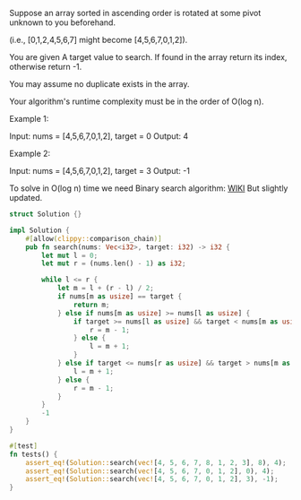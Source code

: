 Suppose an array sorted in ascending order is rotated at some pivot unknown to you beforehand.

(i.e., [0,1,2,4,5,6,7] might become [4,5,6,7,0,1,2]).

You are given A target value to search. If found in the array return its index, otherwise return -1.

You may assume no duplicate exists in the array.

Your algorithm's runtime complexity must be in the order of O(log n).

Example 1:

Input: nums = [4,5,6,7,0,1,2], target = 0
Output: 4

Example 2:

Input: nums = [4,5,6,7,0,1,2], target = 3
Output: -1

To solve in O(log n) time we need Binary search algorithm: [WIKI](https://en.wikipedia.org/wiki/Binary_search_algorithm)
But slightly updated.

```rust
struct Solution {}

impl Solution {
    #[allow(clippy::comparison_chain)]
    pub fn search(nums: Vec<i32>, target: i32) -> i32 {
        let mut l = 0;
        let mut r = (nums.len() - 1) as i32;

        while l <= r {
            let m = l + (r - l) / 2;
            if nums[m as usize] == target {
                return m;
            } else if nums[m as usize] >= nums[l as usize] {
                if target >= nums[l as usize] && target < nums[m as usize] {
                    r = m - 1;
                } else {
                    l = m + 1;
                }
            } else if target <= nums[r as usize] && target > nums[m as usize] {
                l = m + 1;
            } else {
                r = m - 1;
            }
        }
        -1
    }
}

#[test]
fn tests() {
    assert_eq!(Solution::search(vec![4, 5, 6, 7, 8, 1, 2, 3], 8), 4);
    assert_eq!(Solution::search(vec![4, 5, 6, 7, 0, 1, 2], 0), 4);
    assert_eq!(Solution::search(vec![4, 5, 6, 7, 0, 1, 2], 3), -1);
}
```

